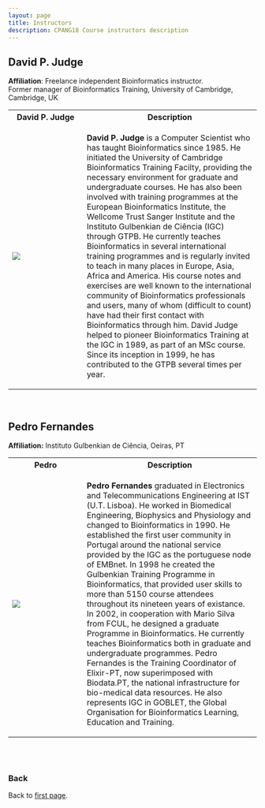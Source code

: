 ```yaml
---
layout: page
title: Instructors
description: CPANG18 Course instructors description
---
```

## David P. Judge
**Affiliation**: Freelance independent Bioinformatics instructor.<br/> Former manager of Bioinformatics Training, University of Cambridge, Cambridge, UK

<table style="width:100%">
  <tr>
      <th>David P. Judge</th>
      <th>Description</th>
  </tr>
  
  <tr>
      <td width="30%">
          <img src="https://github.com/maccardoso/Test/blob/master/assets/David_Judge.jpg"> 
  </td>
      <td>

**David P. Judge** is a Computer Scientist who has taught Bioinformatics since 1985. He initiated the University of Cambridge Bioinformatics Training Facilty, providing the necessary environment for graduate and undergraduate courses. He has also been involved with training programmes at the European Bioinformatics Institute, the Wellcome Trust Sanger Institute and the Instituto Gulbenkian de Ciência (IGC) through GTPB. He currently teaches Bioinformatics in several international training programmes and is regularly invited to teach in many places in Europe, Asia, Africa and America. His course notes and exercises are well known to the international community of Bioinformatics professionals and users, many of whom (difficult to count) have had their first contact with Bioinformatics through him. David Judge helped to pioneer Bioinformatics Training at the IGC in 1989, as part of an MSc course. Since its inception in 1999, he has contributed to the GTPB several times per year.
  </td>
  </tr> 
  </table>
<br/>

## Pedro Fernandes
**Affiliation:** Instituto Gulbenkian de Ciência, Oeiras, PT

<table style="width:100%">
  <tr>
      <th>Pedro</th>
      <th>Description</th>
  </tr>
  
  <tr>
      <td width="30%">
          <img src="https://github.com/maccardoso/Test/blob/master/assets/Pedro F.jpg"> 
  </td>
      <td>
  
**Pedro Fernandes** graduated in Electronics and Telecommunications Engineering at IST (U.T. Lisboa). He worked in Biomedical Engineering, Biophysics and Physiology and changed to Bioinformatics in 1990. He established the first user community in Portugal around the national service provided by the IGC as the portuguese node of EMBnet. In 1998 he created the Gulbenkian Training Programme in Bioinformatics, that provided user skills to more than 5150 course attendees throughout its nineteen years of existance. In 2002, in cooperation with Mario Silva from FCUL, he designed a graduate Programme in Bioinformatics. He currently teaches Bioinformatics both in graduate and undergraduate programmes. Pedro Fernandes is the Training Coordinator of Elixir-PT, now superimposed with Biodata.PT, the national infrastructure for bio-medical data resources. He also represents IGC in GOBLET, the Global Organisation for Bioinformatics Learning, Education and Training.
</td></tr> </table>
<br/>

<br/>

### Back

Back to [first page](https://gtpb.github.io/COURSE/).
